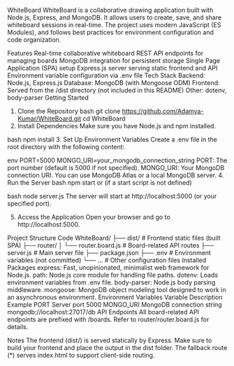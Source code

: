 WhiteBoard
WhiteBoard is a collaborative drawing application built with Node.js, Express, and MongoDB. It allows users to create, save, and share whiteboard sessions in real-time. The project uses modern JavaScript (ES Modules), and follows best practices for environment configuration and code organization.

Features
Real-time collaborative whiteboard
REST API endpoints for managing boards
MongoDB integration for persistent storage
Single Page Application (SPA) setup
Express.js server serving static frontend and API
Environment variable configuration via .env file
Tech Stack
Backend: Node.js, Express.js
Database: MongoDB (with Mongoose ODM)
Frontend: Served from the /dist directory (not included in this README)
Other: dotenv, body-parser
Getting Started
1. Clone the Repository
bash
git clone https://github.com/Adamya-Kumar/WhiteBoard.git
cd WhiteBoard
2. Install Dependencies
Make sure you have Node.js and npm installed.

bash
npm install
3. Set Up Environment Variables
Create a .env file in the root directory with the following content:

env
PORT=5000
MONGO_URI=your_mongodb_connection_string
PORT: The port number (default is 5000 if not specified).
MONGO_URI: Your MongoDB connection URI. You can use MongoDB Atlas or a local MongoDB server.
4. Run the Server
bash
npm start
or (if a start script is not defined)

bash
node server.js
The server will start at http://localhost:5000 (or your specified port).

5. Access the Application
Open your browser and go to http://localhost:5000.

Project Structure
Code
WhiteBoard/
├── dist/                   # Frontend static files (built SPA)
├── router/
│   └── router.board.js     # Board-related API routes
├── server.js               # Main server file
├── package.json
├── .env                    # Environment variables (not committed)
└── ...                     # Other configuration files
Installed Packages
express: Fast, unopinionated, minimalist web framework for Node.js.
path: Node.js core module for handling file paths.
dotenv: Loads environment variables from .env file.
body-parser: Node.js body parsing middleware.
mongoose: MongoDB object modeling tool designed to work in an asynchronous environment.
Environment Variables
Variable	Description	Example
PORT	Server port	5000
MONGO_URI	MongoDB connection string	mongodb://localhost:27017/db
API Endpoints
All board-related API endpoints are prefixed with /boards. Refer to router/router.board.js for details.

Notes
The frontend (dist/) is served statically by Express. Make sure to build your frontend and place the output in the dist folder.
The fallback route (*) serves index.html to support client-side routing.
